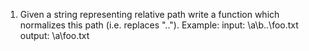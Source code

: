 1.  Given a string representing relative path write a function which normalizes this path (i.e. replaces ".."). 
    Example: 
    input: \a\b\..\foo.txt 
    output: \a\foo.txt